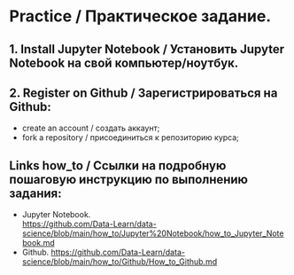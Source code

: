 # Practice / Практическое задание.
## 1. Install Jupyter Notebook / Установить Jupyter Notebook на свой компьютер/ноутбук.
## 2. Register on Github / Зарегистрироваться на Github:
- create an account / создать аккаунт;
- fork a repository / присоединиться к репозиторию курса;
## Links how_to / Ссылки на подробную пошаговую инструкцию по выполнению задания:
- Jupyter Notebook.   
https://github.com/Data-Learn/data-science/blob/main/how_to/Jupyter%20Notebook/how_to_Jupyter_Notebook.md
- Github. 
https://github.com/Data-Learn/data-science/blob/main/how_to/Github/How_to_Github.md
